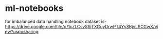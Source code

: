 # ml-notebooks
for imbalanced data handling notebook dataset is- https://drive.google.com/file/d/1cZLCsvSSjTXGuyDrwPT4YySBjvLSCGwX/view?usp=sharing
